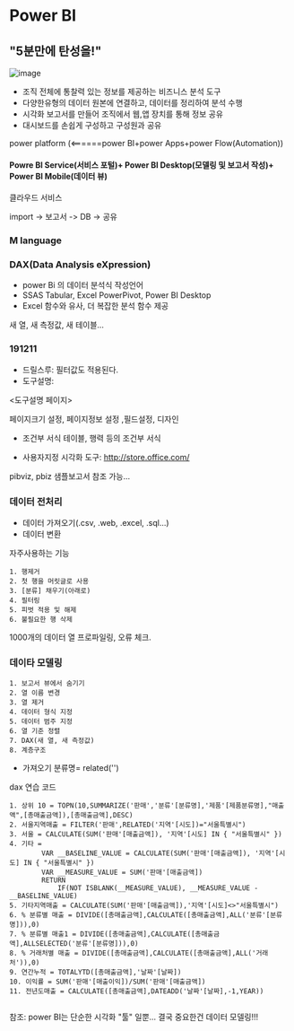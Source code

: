 # Power BI

<h2>"5분만에 탄성을!"</h2>


![image](https://user-images.githubusercontent.com/47058441/70487720-a72c3700-1b39-11ea-840e-f3dd70148607.png)


* 조직 전체에 통찰력 있는 정보를 제공하는 비즈니스 분석 도구
* 다양한유형의 데이터 원본에 연결하고, 데이터를 정리하여 분석 수행
* 시각화 보고서를 만들어 조직에서 웹,앱 장치를 통해 정보 공유
* 대시보드를 손쉽게 구성하고 구성원과 공유

power platform (<======power BI+power Apps+power Flow(Automation))

#### Powre BI Service(서비스 포털)+ Power BI Desktop(모델링 및 보고서 작성)+ Power BI Mobile(데이터 뷰)

클라우드 서비스

import  ->  보고서 -> DB -> 공유


### M language


### DAX(Data Analysis eXpression)

* power Bi 의 데이터 분석식 작성언어
* SSAS Tabular, Excel PowerPivot, Power BI Desktop
* Excel 함수와 유사, 더 복잡한 분석 함수 제공

새 열, 새 측정값, 새 테이블...

### 191211

* 드릴스루: 필터값도 적용된다. 
* 도구설명: 

<도구설명 페이지>

페이지크기 설정, 페이지정보 설정 ,필드설정, 디자인

* 조건부 서식
테이블, 행력 등의 조건부 서식


* 사용자지정 시각화 도구: 
http://store.office.com/

pibviz, pbiz 샘플보고서 참조 가능...


### 데이터 전처리

* 데이터 가져오기(.csv, .web, .excel, .sql...)
* 데이터 변환

자주사용하는 기능
```
1. 행제거
2. 첫 행을 머릿글로 사용
3. [분류] 채우기(아래로)
4. 필터링
5. 피벗 적용 및 해제
6. 불필요한 행 삭제
```

1000개의 데이터 열 프로파일링, 오류 체크.

### 데이타 모델링
```
1. 보고서 뷰에서 숨기기
2. 열 이름 변경
3. 열 제거
4. 데이터 형식 지정
5. 데이터 범주 지정
6. 열 기준 정렬
7. DAX(새 열, 새 측정값)
8. 계층구조
```

* 가져오기 분류명= related('')

dax 연습 코드
```
1. 상위 10 = TOPN(10,SUMMARIZE('판매','분류'[분류명],'제품'[제품분류명],"매출액",[총매출금액]),[총매출금액],DESC)
2. 서울지역매출 = FILTER('판매',RELATED('지역'[시도])="서울특별시")
3. 서울 = CALCULATE(SUM('판매'[매출금액]), '지역'[시도] IN { "서울특별시" })
4. 기타 = 
        VAR __BASELINE_VALUE = CALCULATE(SUM('판매'[매출금액]), '지역'[시도] IN { "서울특별시" })
        VAR __MEASURE_VALUE = SUM('판매'[매출금액])
        RETURN
	        IF(NOT ISBLANK(__MEASURE_VALUE), __MEASURE_VALUE - __BASELINE_VALUE)
5. 기타지역매출 = CALCULATE(SUM('판매'[매출금액]),'지역'[시도]<>"서울특별시")
6. % 분류별 매출 = DIVIDE([총매출금액],CALCULATE([총매출금액],ALL('분류'[분류명])),0)
7. % 분류별 매출1 = DIVIDE([총매출금액],CALCULATE([총매출금액],ALLSELECTED('분류'[분류명])),0)
8. % 거래처별 매출 = DIVIDE([총매출금액],CALCULATE([총매출금액],ALL('거래처')),0)
9. 연간누적 = TOTALYTD([총매출금액],'날짜'[날짜])
10. 이익률 = SUM('판매'[매출이익])/SUM('판매'[매출금액])
11. 전년도매출 = CALCULATE([총매출금액],DATEADD('날짜'[날짜],-1,YEAR))


```

참조: power BI는 단순한 시각화 "툴" 일뿐... 결국 중요한건 데이터 모델링!!!




